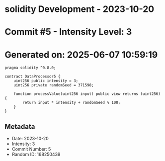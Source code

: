 ﻿# solidity Development - 2023-10-20
# Commit #5 - Intensity Level: 3
# Generated on: 2025-06-07 10:59:19
```solidity
pragma solidity ^0.8.0;

contract DataProcessor5 {
    uint256 public intensity = 3;
    uint256 private randomSeed = 371598;

    function processValue(uint256 input) public view returns (uint256) {
        return input * intensity + randomSeed % 100;
    }
}
```
## Metadata
- Date: 2023-10-20
- Intensity: 3
- Commit Number: 5
- Random ID: 168250439
